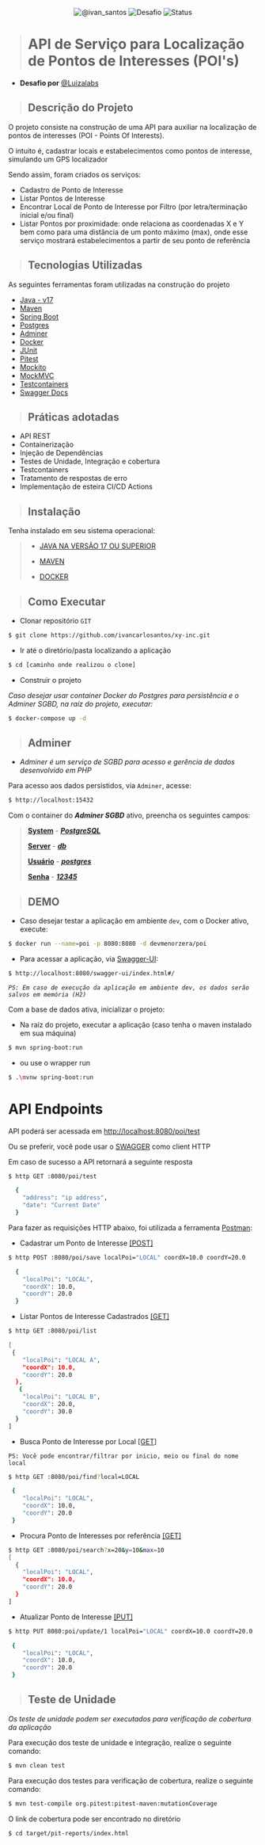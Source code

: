 <p align="center">
 <img src="https://img.shields.io/static/v1?label=Dev&message=Ivan Santos&color=8257E5&labelColor=000000" alt="@ivan_santos" />
 <img src="https://img.shields.io/static/v1?label=Tipo&message=Desafio&color=867E12&labelColor=00A654" alt="Desafio" />
 <img src="https://img.shields.io/static/v1?label=Status&message=Em Desenvolvimento&color=&labelColor=90876I" alt="Status" />
</p>

> # API de Serviço para Localização de Pontos de Interesses (POI's)

* **Desafio por** [@Luizalabs](https://www.linkedin.com/company/luizalabs/)

> ## Descrição do Projeto
O projeto consiste na construção de uma API para auxiliar na localização de pontos de interesses
(POI - Points Of Interests).

O intuito é, cadastrar locais e estabelecimentos como pontos de interesse, simulando um GPS localizador

Sendo assim, foram criados os serviços:
* Cadastro de Ponto de Interesse
* Listar Pontos de Interesse
* Encontrar Local de Ponto de Interesse por Filtro (por letra/terminação inicial e/ou final)  
* Listar Pontos por proximidade: onde relaciona as coordenadas X e Y bem como para uma distância de um ponto máximo (max), onde esse serviço mostrará estabelecimentos a partir de seu ponto de referência


> ## Tecnologias Utilizadas
As seguintes ferramentas foram utilizadas na construção do projeto
- [Java - v17](https://www.oracle.com/br/java/technologies/downloads/)
- [Maven](https://maven.apache.org/)
- [Spring Boot](https://spring.io/)
- [Postgres](https://www.postgresql.org/)
- [Adminer](https://www.adminer.org/)
- [Docker](https://www.docker.com/get-started/)
- [JUnit](https://junit.org/junit5/)
- [Pitest](https://pitest.org/)
- [Mockito](https://site.mockito.org/)
- [MockMVC](https://docs.spring.io/spring-framework/reference/testing/spring-mvc-test-framework.html)
- [Testcontainers](https://testcontainers.com/getting-started/)
- [Swagger Docs](https://swagger.io/)

> ## Práticas adotadas

- API REST
- Containerização
- Injeção de Dependências
- Testes de Unidade, Integração e cobertura
- Testcontainers
- Tratamento de respostas de erro
- Implementação de esteira CI/CD Actions

> ## Instalação
Tenha instalado em seu sistema operacional:
> - [JAVA NA VERSÃO 17 OU SUPERIOR]()
>
> - [MAVEN]()
>
> - [DOCKER]()

> ## Como Executar

- Clonar repositório `GIT`
```bash
$ git clone https://github.com/ivancarlosantos/xy-inc.git
```
- Ir até o diretório/pasta localizando a aplicação
```bash
$ cd [caminho onde realizou o clone]
```
- Construir o projeto

_Caso desejar usar container Docker do Postgres para persistência e o Adminer SGBD, na raíz do projeto, executar:_
```bash
$ docker-compose up -d
```
> ## Adminer
- _Adminer é um serviço de SGBD para acesso e gerência de dados desenvolvido em PHP_ 

Para acesso aos dados persistidos, via ` Adminer `, acesse:
````bash
$ http://localhost:15432
````
Com o container do _**Adminer SGBD**_ ativo, preencha os seguintes campos:
> [**System**]() - [_**PostgreSQL**_]()
>
> [**Server**]() - [_**db**_]()
> 
> [**Usuário**]() - [_**postgres**_]()
> 
> [**Senha**]() - [_**12345**_]()

> ## DEMO

- Caso desejar testar a aplicação em ambiente `dev`, com o Docker ativo, execute:
````bash
$ docker run --name=poi -p 8080:8080 -d devmenorzera/poi
````
- Para acessar a aplicação, via [Swagger-UI](http://localhost:8080/swagger-ui/index.html#/):
````bash
$ http://localhost:8080/swagger-ui/index.html#/
````
_``PS: Em caso de execução da aplicação em ambiente dev, os dados serão salvos em memória (H2)``_

Com a base de dados ativa, inicializar o projeto:

- Na raíz do projeto, executar a aplicação (caso tenha o maven instalado em sua máquina)
```bash
$ mvn spring-boot:run
```
- ou use o wrapper run
```bash
$ .\mvnw spring-boot:run
```
# API Endpoints
API poderá ser acessada em [http://localhost:8080/poi/test](http://localhost:8080/poi/test)

Ou se preferir, você pode usar o [SWAGGER](http://localhost:8080/swagger-ui/index.html) como client HTTP

Em caso de sucesso a API retornará a seguinte resposta
```bash
$ http GET :8080/poi/test

  {
    "address": "ip address",
    "date": "Current Date"
  }
```

Para fazer as requisições HTTP abaixo, foi utilizada a ferramenta [Postman](https://www.postman.com/):

- Cadastrar um Ponto de Interesse [[POST]]()
```bash
$ http POST :8080/poi/save localPoi="LOCAL" coordX=10.0 coordY=20.0

  {
    "localPoi": "LOCAL",
    "coordX": 10.0,
    "coordY": 20.0
  }
```

- Listar Pontos de Interesse Cadastrados [[GET]]()
```bash
$ http GET :8080/poi/list

[
 {
    "localPoi": "LOCAL A",
    "coordX": 10.0,
    "coordY": 20.0
  },
   {
    "localPoi": "LOCAL B",
    "coordX": 20.0,
    "coordY": 30.0
  }
]
```
- Busca Ponto de Interesse por Local [[GET]]()

`PS: Você pode encontrar/filtrar por inicio, meio ou final do nome local`
```bash
$ http GET :8080/poi/find?local=LOCAL

 {
    "localPoi": "LOCAL",
    "coordX": 10.0,
    "coordY": 20.0
 }
```
- Procura Ponto de Interesses por referência [[GET]]()
```bash
$ http GET :8080/poi/search?x=20&y=10&max=10
[
  {
    "localPoi": "LOCAL",
    "coordX": 10.0,
    "coordY": 20.0
  }
] 
```

- Atualizar Ponto de Interesse [[PUT]]()
```bash
$ http PUT 8080:poi/update/1 localPoi="LOCAL" coordX=10.0 coordY=20.0

 {
    "localPoi": "LOCAL",
    "coordX": 10.0,
    "coordY": 20.0
 }
```
> ## Teste de Unidade
_Os teste de unidade podem ser executados para verificação de cobertura da aplicação_

Para execução dos teste de unidade e integração, realize o seguinte comando:
```bash
$ mvn clean test 
```

Para execução dos testes para verificação de cobertura, realize o seguinte comando:
```bash
$ mvn test-compile org.pitest:pitest-maven:mutationCoverage
```

O link de cobertura pode ser encontrado no diretório

```bash
$ cd target/pit-reports/index.html
```
